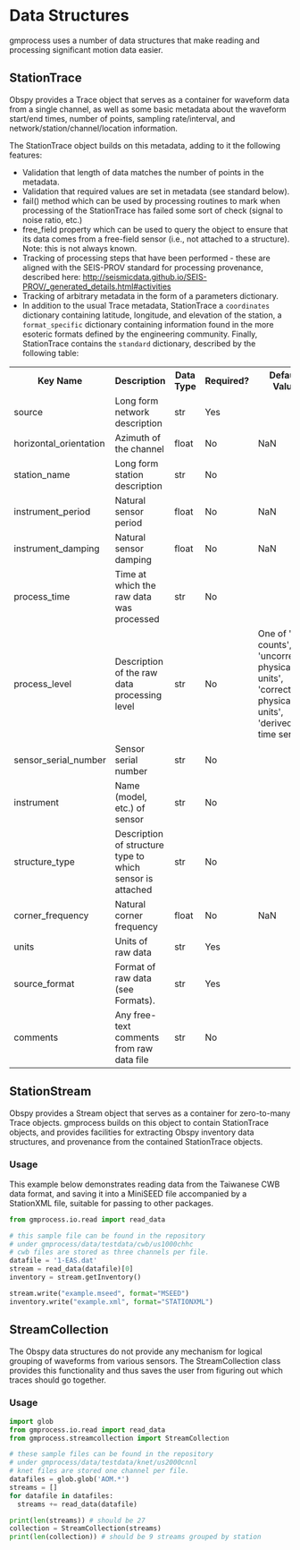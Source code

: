 # Data Structures

gmprocess uses a number of data structures that make reading and processing
significant motion data easier.


## StationTrace

Obspy provides a Trace object that serves as a container for waveform data from
a single channel, as well as some basic metadata about the waveform start/end
times, number of points, sampling rate/interval, and
network/station/channel/location information.

The StationTrace object builds on this metadata, adding to it the following
features:

 - Validation that length of data matches the number of points in the metadata.
 - Validation that required values are set in metadata (see standard below).
 - fail() method which can be used by processing routines to mark when
   processing of the StationTrace has failed some sort of check (signal to
   noise ratio, etc.)
 - free_field property which can be used to query the object to ensure that its
   data comes from a free-field sensor (i.e., not attached to a structure).
   Note: this is not always known.
 - Tracking of processing steps that have been performed - these are aligned
   with the  SEIS-PROV standard for processing provenance, described here:
   http://seismicdata.github.io/SEIS-PROV/_generated_details.html#activities
 - Tracking of arbitrary metadata in the form of a parameters dictionary.
 - In addition to the usual Trace metadata, StationTrace a `coordinates`
   dictionary containing latitude, longitude, and elevation of the station, a
   `format_specific` dictionary containing information found in the more
   esoteric formats defined by the engineering community. Finally, StationTrace
   contains the `standard` dictionary, described by the following table:

<table>
  <tr>
    <th>Key Name</th>
    <th>Description</th>
    <th>Data Type</th>
    <th>Required?</th>
    <th>Default Value</th>
  </tr>

  <tr>
    <td>source</td>
    <td>Long form network description</td>
    <td>str</td>
    <td>Yes</td>
    <td></td>
  </tr>

  <tr>
    <td>horizontal_orientation</td>
    <td>Azimuth of the channel</td>
    <td>float</td>
    <td>No</td>
    <td>NaN</td>
  </tr>

  <tr>
    <td>station_name</td>
    <td>Long form station description</td>
    <td>str</td>
    <td>No</td>
    <td></td>
  </tr>  

  <tr>
    <td>instrument_period</td>
    <td>Natural sensor period</td>
    <td>float</td>
    <td>No</td>
    <td>NaN</td>
  </tr>

  <tr>
    <td>instrument_damping</td>
    <td>Natural sensor damping</td>
    <td>float</td>
    <td>No</td>
    <td>NaN</td>
  </tr>

  <tr>
    <td>process_time</td>
    <td>Time at which the raw data was processed</td>
    <td>str</td>
    <td>No</td>
    <td></td>
  </tr>

  <tr>
    <td>process_level</td>
    <td>Description of the raw data processing level</td>
    <td>str</td>
    <td>No</td>
    <td>One of 'raw counts', 'uncorrected physical units', 'corrected physical units', 'derived time series'</td>
  </tr>

  <tr>
    <td>sensor_serial_number</td>
    <td>Sensor serial number</td>
    <td>str</td>
    <td>No</td>
    <td></td>
  </tr>
  
  <tr>
    <td>instrument</td>
    <td>Name (model, etc.) of sensor</td>
    <td>str</td>
    <td>No</td>
    <td></td>
  </tr>

  <tr>
    <td>structure_type</td>
    <td>Description of structure type to which sensor is attached</td>
    <td>str</td>
    <td>No</td>
    <td></td>
  </tr>

  <tr>
    <td>corner_frequency</td>
    <td>Natural corner frequency</td>
    <td>float</td>
    <td>No</td>
    <td>NaN</td>
  </tr>

  <tr>
    <td>units</td>
    <td>Units of raw data</td>
    <td>str</td>
    <td>Yes</td>
    <td></td>
  </tr>

  <tr>
    <td>source_format</td>
    <td>Format of raw data (see Formats).</td>
    <td>str</td>
    <td>Yes</td>
    <td></td>
  </tr>

  <tr>
    <td>comments</td>
    <td>Any free-text comments from raw data file</td>
    <td>str</td>
    <td>No</td>
    <td></td>
  </tr>

</table>

## StationStream

Obspy provides a Stream object that serves as a container for zero-to-many
Trace objects. gmprocess builds on this object to contain StationTrace objects,
and provides facilities for extracting Obspy inventory data structures, and 
provenance from the contained StationTrace objects.

### Usage

This example below demonstrates reading data from the Taiwanese CWB
data format, and saving it into a MiniSEED file accompanied by a 
StationXML file, suitable for passing to other packages.

```python
from gmprocess.io.read import read_data

# this sample file can be found in the repository
# under gmprocess/data/testdata/cwb/us1000chhc
# cwb files are stored as three channels per file.
datafile = '1-EAS.dat'
stream = read_data(datafile)[0]
inventory = stream.getInventory()

stream.write("example.mseed", format="MSEED")
inventory.write("example.xml", format="STATIONXML")
```

## StreamCollection

The Obspy data structures do not provide any mechanism for logical grouping of
waveforms from various sensors. The StreamCollection class provides this
functionality and thus saves the user from figuring out which traces should go
together.

### Usage

```python
import glob
from gmprocess.io.read import read_data
from gmprocess.streamcollection import StreamCollection

# these sample files can be found in the repository
# under gmprocess/data/testdata/knet/us2000cnnl
# knet files are stored one channel per file.
datafiles = glob.glob('AOM.*')
streams = []
for datafile in datafiles:
  streams += read_data(datafile)

print(len(streams)) # should be 27
collection = StreamCollection(streams)
print(len(collection)) # should be 9 streams grouped by station
```